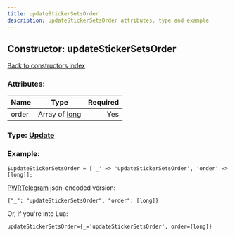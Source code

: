 ```yaml
---
title: updateStickerSetsOrder
description: updateStickerSetsOrder attributes, type and example
---
```

## Constructor: updateStickerSetsOrder  
[Back to constructors index](index.md)



### Attributes:

| Name     |    Type       | Required |
|----------|:-------------:|---------:|
|order|Array of [long](../types/long.md) | Yes|



### Type: [Update](../types/Update.md)


### Example:

```
$updateStickerSetsOrder = ['_' => 'updateStickerSetsOrder', 'order' => [long]];
```  

[PWRTelegram](https://pwrtelegram.xyz) json-encoded version:

```
{"_": "updateStickerSetsOrder", "order": [long]}
```


Or, if you're into Lua:  


```
updateStickerSetsOrder={_='updateStickerSetsOrder', order={long}}

```


